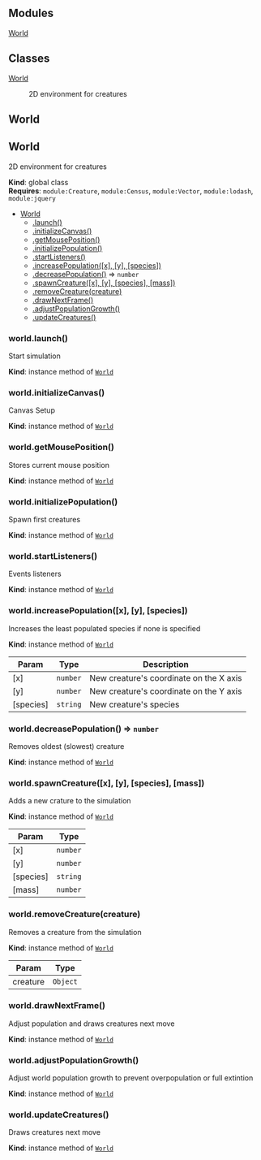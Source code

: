 ## Modules

<dl>
<dt><a href="#module_World">World</a></dt>
<dd></dd>
</dl>

## Classes

<dl>
<dt><a href="#World">World</a></dt>
<dd><p>2D environment for creatures</p>
</dd>
</dl>

<a name="module_World"></a>

## World
<a name="World"></a>

## World
2D environment for creatures

**Kind**: global class  
**Requires**: <code>module:Creature</code>, <code>module:Census</code>, <code>module:Vector</code>, <code>module:lodash</code>, <code>module:jquery</code>  

* [World](#World)
    * [.launch()](#World+launch)
    * [.initializeCanvas()](#World+initializeCanvas)
    * [.getMousePosition()](#World+getMousePosition)
    * [.initializePopulation()](#World+initializePopulation)
    * [.startListeners()](#World+startListeners)
    * [.increasePopulation([x], [y], [species])](#World+increasePopulation)
    * [.decreasePopulation()](#World+decreasePopulation) ⇒ <code>number</code>
    * [.spawnCreature([x], [y], [species], [mass])](#World+spawnCreature)
    * [.removeCreature(creature)](#World+removeCreature)
    * [.drawNextFrame()](#World+drawNextFrame)
    * [.adjustPopulationGrowth()](#World+adjustPopulationGrowth)
    * [.updateCreatures()](#World+updateCreatures)

<a name="World+launch"></a>

### world.launch()
Start simulation

**Kind**: instance method of [<code>World</code>](#World)  
<a name="World+initializeCanvas"></a>

### world.initializeCanvas()
Canvas Setup

**Kind**: instance method of [<code>World</code>](#World)  
<a name="World+getMousePosition"></a>

### world.getMousePosition()
Stores current mouse position

**Kind**: instance method of [<code>World</code>](#World)  
<a name="World+initializePopulation"></a>

### world.initializePopulation()
Spawn first creatures

**Kind**: instance method of [<code>World</code>](#World)  
<a name="World+startListeners"></a>

### world.startListeners()
Events listeners

**Kind**: instance method of [<code>World</code>](#World)  
<a name="World+increasePopulation"></a>

### world.increasePopulation([x], [y], [species])
Increases the least populated species if none is specified

**Kind**: instance method of [<code>World</code>](#World)  

| Param | Type | Description |
| --- | --- | --- |
| [x] | <code>number</code> | New creature's coordinate on the X axis |
| [y] | <code>number</code> | New creature's coordinate on the Y axis |
| [species] | <code>string</code> | New creature's species |

<a name="World+decreasePopulation"></a>

### world.decreasePopulation() ⇒ <code>number</code>
Removes oldest (slowest) creature

**Kind**: instance method of [<code>World</code>](#World)  
<a name="World+spawnCreature"></a>

### world.spawnCreature([x], [y], [species], [mass])
Adds a new crature to the simulation

**Kind**: instance method of [<code>World</code>](#World)  

| Param | Type |
| --- | --- |
| [x] | <code>number</code> | 
| [y] | <code>number</code> | 
| [species] | <code>string</code> | 
| [mass] | <code>number</code> | 

<a name="World+removeCreature"></a>

### world.removeCreature(creature)
Removes a creature from the simulation

**Kind**: instance method of [<code>World</code>](#World)  

| Param | Type |
| --- | --- |
| creature | <code>Object</code> | 

<a name="World+drawNextFrame"></a>

### world.drawNextFrame()
Adjust population and draws creatures next move

**Kind**: instance method of [<code>World</code>](#World)  
<a name="World+adjustPopulationGrowth"></a>

### world.adjustPopulationGrowth()
Adjust world population growth to prevent overpopulation or full extintion

**Kind**: instance method of [<code>World</code>](#World)  
<a name="World+updateCreatures"></a>

### world.updateCreatures()
Draws creatures next move

**Kind**: instance method of [<code>World</code>](#World)  
